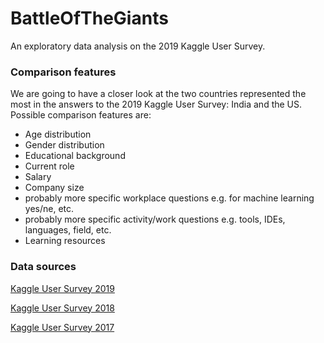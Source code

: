 # BattleOfTheGiants

An exploratory data analysis on the 2019 Kaggle User Survey.

### Comparison features
We are going to have a closer look at the two countries represented the most in the answers to the 2019 Kaggle User Survey:
India and the US.
Possible comparison features are:
* Age distribution
* Gender distribution
* Educational background
* Current role
* Salary
* Company size
* probably more specific workplace questions e.g. for machine learning yes/ne, etc.
* probably more specific activity/work questions e.g. tools, IDEs, languages, field, etc.
* Learning resources

### Data sources
[Kaggle User Survey 2019](https://www.kaggle.com/c/kaggle-survey-2019)

[Kaggle User Survey 2018](https://www.kaggle.com/kaggle/kaggle-survey-2018)

[Kaggle User Survey 2017](https://www.kaggle.com/kaggle/kaggle-survey-2017)
